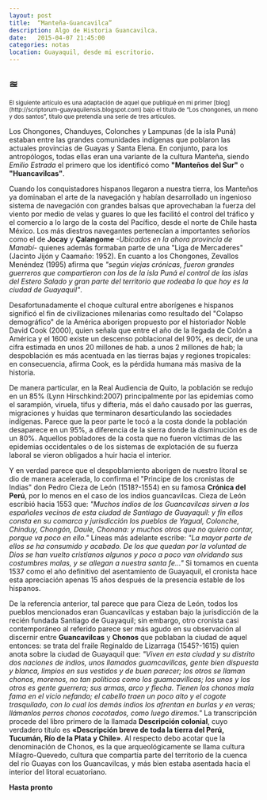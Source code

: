 ```yaml
---
layout: post
title:  “Manteña-Guancavilca”
description: Algo de Historia Guancavilca.
date:   2015-04-07 21:45:00
categories: notas
location: Guayaquil, desde mi escritorio.
---
```


<h2>&ape;</h2>
<small>El siguiente artículo es una adaptación de aquel que publiqué en mi primer [blog](http://scriptorum-guayaquilensis.blogspot.com) bajo el título de “Los chongones, un mono y dos santos”, título que pretendía una serie de tres artículos.</small> 

Los Chongones, Chanduyes, Colonches y Lampunas (de la isla Puná) estaban entre las grandes comunidades indígenas que poblaron las actuales provincias de Guayas y Santa Elena. En conjunto, para los antropólogos, todas ellas eran una variante de la cultura Manteña, siendo *Emilio Estrada* el primero que los identificó como **"Manteños del Sur"** o **"Huancavilcas"**.

Cuando los conquistadores hispanos llegaron a nuestra tierra, los Manteños ya dominaban el arte de la navegación y habían desarrollado un ingenioso sistema de navegación con grandes balsas que aprovechaban la fuerza del viento por medio de velas y guares lo que les facilitó el control del tráfico y el comercio a lo largo de la costa del Pacífico, desde el norte de Chile hasta México. Los más diestros navegantes pertenecían a importantes señoríos como el de **Jocay** y **Çalangome** *-Ubicados en la ahora provincia de Manabí-* quienes además formaban parte de una "Liga de Mercaderes" (Jacinto Jijón y Caamaño: 1952). En cuanto a los Chongones, Zevallos Menéndez (1995) afirma que *"según viejas crónicas, fueron grandes guerreros que compartieron con los de la isla Puná el control de las islas del Estero Salado y gran parte del territorio que rodeaba lo que hoy es la ciudad de Guayaquil"*.

Desafortunadamente el choque cultural entre aborígenes e hispanos significó el fin de civilizaciones milenarias como resultado del "Colapso demográfico" de la América aborigen propuesto por el historiador Noble David Cook (2000), quien señala que entre el año de la llegada de Colón a América y el 1600 existe un descenso poblacional del 90%, es decir, de una cifra estimada en unos 20 millones de hab. a unos 2 millones de hab; la despoblación es más acentuada en las tierras bajas y regiones tropicales: en consecuencia, afirma Cook, es la pérdida humana más masiva de la historia.


De manera particular, en la Real Audiencia de Quito, la población se redujo en un 85% (Lynn Hirschkind:2007) principalmente por las epidemias como el sarampión, viruela, tifus y difteria, más el daño causado por las guerras, migraciones y huidas que terminaron desarticulando las sociedades indígenas. Parece que la peor parte le tocó a la costa donde la población desaparece en un 95%, a diferencia de la sierra donde la disminución es de un 80%. Aquellos pobladores de la costa que no fueron víctimas de las epidemias occidentales o de los sistemas de explotación de su fuerza laboral se vieron obligados a huir hacia el interior.


Y en verdad parece que el despoblamiento aborigen de nuestro litoral se dio de manera acelerada, lo confirma el "Principe de los cronistas de Indias" don Pedro Cieza de León (1518?-1554) en su famosa **Crónica del Perú**, por lo menos en el caso de los indios guancavilcas. Cieza de León escribió hacia 1553 que: *"Muchos indios de los Guancavilcas sirven a los españoles vecinos de esta ciudad de Santiago de Guayaquil: y fin ellos consta en su comarca y jurisdicción los pueblos de Yagual, Colonche, Chinduy, Chongón, Daule, Chonana: y muchos otros que no quiero contar, porque va poco en ello."* Líneas más adelante escribe: *"La mayor parte de ellos se ha consumido y acabado. De los que quedan por la voluntad de Dios se han vuelto cristianos algunos y poco a poco van olvidando sus costumbres malas, y se allegan a nuestra santa fe…"* Si tomamos en cuenta 1537 como el año definitivo del asentamiento de Guayaquil, el cronista hace esta apreciación apenas 15 años después de la presencia estable de los hispanos.


De la referencia anterior, tal parece que para Cieza de León, todos los pueblos mencionados eran Guancavilcas y estaban bajo la jurisdicción de la recién fundada Santiago de Guayaquil; sin embargo, otro cronista casi contemporáneo al referido parece ser más agudo en su observación al discernir entre **Guancavilcas** y **Chonos** que poblaban la ciudad de aquel entonces: se trata del fraile Reginaldo de Lizarraga (1545?-1615) quien anota sobre la ciudad de Guayaquil que: *"Viven en esta ciudad y su distrito dos naciones de indios, unos llamados guamcavillcas, gente bien dispuesta y blanca, limpios en sus vestidos y de buen parecer; los otros se llaman chonos, morenos, no tan políticos como los guamcavillcas; los unos y los otros es gente guerrera; sus armas, arco y flecha. Tienen los chonos mala fama en el vicio nefando; el cabello traen un poco alto y el cogote trasquilado, con lo cual los demás indios los afrentan en burlas y en veras; llámanlos perros chonos cocotados, como luego diremos."* La transcripción procede del libro primero de la llamada **Descripción colonial**, cuyo verdadero título es **&laquo;Descripción breve de toda la tierra del Perú, Tucumán, Río de la Plata y Chile&raquo;**. Al respecto debo acotar que la denominación de Chonos, es la que arqueológicamente se llama cultura Milagro-Quevedo, cultura que compartía parte del territorio de la cuenca del río Guayas con los Guancavilcas, y más bien estaba asentada hacia el interior del litoral ecuatoriano.

**Hasta pronto**
